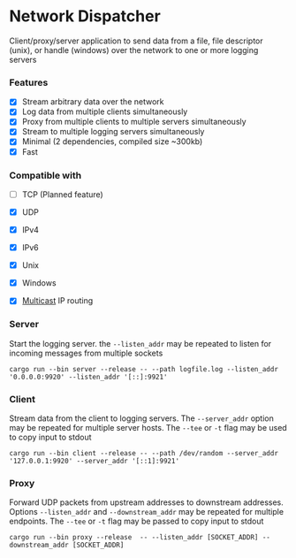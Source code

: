 # Network Dispatcher
Client/proxy/server application to send data from a file, file descriptor 
(unix), or handle (windows) over the network to one or more logging servers

### Features
- [X] Stream arbitrary data over the network
- [X] Log data from multiple clients simultaneously
- [X] Proxy from multiple clients to multiple servers simultaneously
- [X] Stream to multiple logging servers simultaneously
- [X] Minimal (2 dependencies, compiled size ~300kb)
- [X] Fast

### Compatible with
- [ ] TCP (Planned feature)
- [X] UDP
- [X] IPv4
- [X] IPv6
- [X] Unix
- [X] Windows
- [X] [Multicast](https://en.wikipedia.org/wiki/Multicast) IP routing



### Server

Start the logging server. the `--listen_addr` may be repeated to listen for 
incoming messages from multiple sockets
```
cargo run --bin server --release -- --path logfile.log --listen_addr '0.0.0.0:9920' --listen_addr '[::]:9921'
```

### Client

Stream data from the client to logging servers. The `--server_addr` option may 
be repeated for multiple server hosts.
The `--tee` or `-t` flag may be used to copy input to stdout

```
cargo run --bin client --release -- --path /dev/random --server_addr '127.0.0.1:9920' --server_addr '[::1]:9921'
```

### Proxy

Forward UDP packets from upstream addresses to downstream addresses. 
Options `--listen_addr` and `--downstream_addr` may be repeated for multiple endpoints.
The `--tee` or `-t` flag may be passed to copy input to stdout

```
cargo run --bin proxy --release  -- --listen_addr [SOCKET_ADDR] --downstream_addr [SOCKET_ADDR]
```

